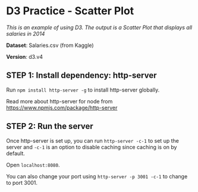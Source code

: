# D3 Practice - Scatter Plot
*This is an example of using D3. The output is a Scatter Plot that displays all salaries in 2014*

**Dataset**: Salaries.csv (from Kaggle)

**Version**: d3.v4


## STEP 1: Install dependency: http-server

Run `npm install http-server -g` to install http-server globally.

Read more about http-server for node from https://www.npmjs.com/package/http-server


## STEP 2: Run the server

Once http-server is set up, you can run `http-server -c-1` to set up the server and `-c-1` is an option to disable caching since caching is on by default.

Open `localhost:8080`.

You can also change your port using `http-server -p 3001 -c-1` to change to port 3001.

